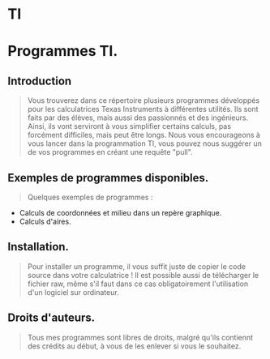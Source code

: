 # TI
# Programmes TI.

## Introduction

> Vous trouverez dans ce répertoire plusieurs programmes développés pour les calculatrices Texas Instruments à différentes utilités. Ils sont faits par des élèves, mais aussi des passionnés et des ingénieurs. Ainsi, ils vont serviront à vous simplifier certains calculs, pas forcément difficiles, mais peut être longs. Nous vous encourageons à vous lancer dans la programmation TI, vous pouvez nous suggérer un de vos programmes en créant une requête "pull".

## Exemples de programmes disponibles.

>Quelques exemples de programmes :
 - Calculs de coordonnées et milieu dans un repère graphique.
 - Calculs d'aires.

## Installation.

> Pour installer un programme, il vous suffit juste de copier le code source dans votre calculatrice ! Il est possible aussi de télécharger le fichier raw, même s'il faut dans ce cas obligatoirement l'utilisation d'un logiciel sur ordinateur.

## Droits d'auteurs.

> Tous mes programmes sont libres de droits, malgré qu'ils contiennt des crédits au début, à vous de les enlever si vous le souhaitez.
